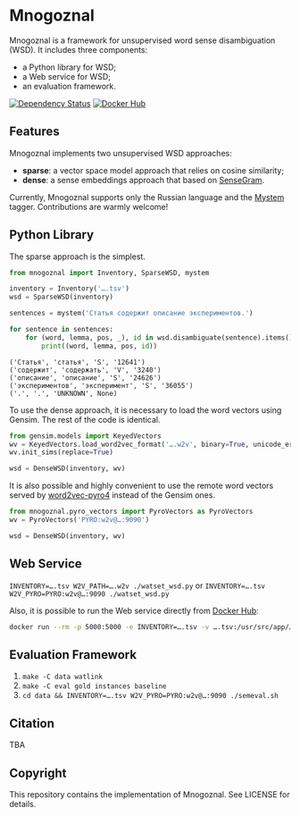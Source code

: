# Mnogoznal

Mnogoznal is a framework for unsupervised word sense disambiguation (WSD). It includes three components:

* a Python library for WSD;
* a Web service for WSD;
* an evaluation framework.

[![Dependency Status][gemnasium_badge]][gemnasium_link] [![Docker Hub][docker_badge]][docker_link]

[gemnasium_badge]: https://gemnasium.com/nlpub/mnogoznal.svg
[gemnasium_link]: https://gemnasium.com/nlpub/mnogoznal
[docker_badge]: https://img.shields.io/docker/pulls/nlpub/mnogoznal.svg
[docker_link]: https://hub.docker.com/r/nlpub/mnogoznal/

## Features

Mnogoznal implements two unsupervised WSD approaches:

* **sparse**: a vector space model approach that relies on cosine similarity;
* **dense**: a sense embeddings approach that based on [SenseGram](https://github.com/tudarmstadt-lt/sensegram).

Currently, Mnogoznal supports only the Russian language and the [Mystem](https://nlpub.ru/Mystem) tagger. Contributions are warmly welcome!

## Python Library

The sparse approach is the simplest.

```python
from mnogoznal import Inventory, SparseWSD, mystem

inventory = Inventory('….tsv')
wsd = SparseWSD(inventory)

sentences = mystem('Статья содержит описание экспериментов.')

for sentence in sentences:
    for (word, lemma, pos, _), id in wsd.disambiguate(sentence).items():
        print((word, lemma, pos, id))
```
```
('Статья', 'статья', 'S', '12641')
('содержит', 'содержать', 'V', '3240')
('описание', 'описание', 'S', '24626')
('экспериментов', 'эксперимент', 'S', '36055')
('.', '.', 'UNKNOWN', None)
```

To use the dense approach, it is necessary to load the word vectors using Gensim. The rest of the code is identical.

```python
from gensim.models import KeyedVectors
wv = KeyedVectors.load_word2vec_format('….w2v', binary=True, unicode_errors='ignore')
wv.init_sims(replace=True)

wsd = DenseWSD(inventory, wv)
```

It is also possible and highly convenient to use the remote word vectors served by [word2vec-pyro4](https://github.com/nlpub/word2vec-pyro4) instead of the Gensim ones.

```python
from mnogoznal.pyro_vectors import PyroVectors as PyroVectors
wv = PyroVectors('PYRO:w2v@…:9090')

wsd = DenseWSD(inventory, wv)
```

## Web Service

`INVENTORY=….tsv W2V_PATH=….w2v ./watset_wsd.py` or `INVENTORY=….tsv W2V_PYRO=PYRO:w2v@…:9090 ./watset_wsd.py`

Also, it is possible to run the Web service directly from [Docker Hub](https://hub.docker.com/r/nlpub/mnogoznal/):

```bash
docker run --rm -p 5000:5000 -e INVENTORY=….tsv -v ….tsv:/usr/src/app/….tsv:ro
```

## Evaluation Framework

1. `make -C data watlink`
2. `make -C eval gold instances baseline`
3. `cd data && INVENTORY=….tsv W2V_PYRO=PYRO:w2v@…:9090 ./semeval.sh`

## Citation

TBA

## Copyright

This repository contains the implementation of Mnogoznal. See LICENSE for details.
